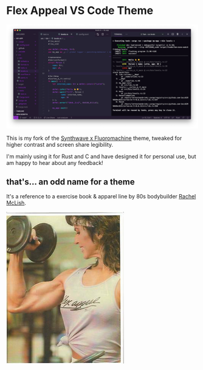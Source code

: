 # Flex Appeal VS Code Theme

![](flex_appeal_demo.png)

This is my fork of the [Synthwave x Fluoromachine](https://marketplace.visualstudio.com/items?itemName=webrender.synthwave-x-fluoromachine) theme, tweaked for higher contrast and screen share legibility.

I'm mainly using it for Rust and C and have designed it for personal use, but am happy to hear about any feedback!


## that's... an odd name for a theme

It's a reference to a exercise book & apparel line by 80s bodybuilder [Rachel McLish](https://de.wikipedia.org/wiki/Rachel_McLish).

![Rachel McLish wearing a Flex Appeal tank top doing a bicep curl](flex_appeal.jpg)
